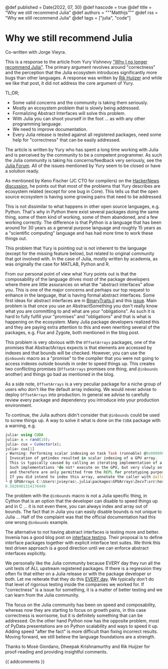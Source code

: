 @def published = Date(2022, 07, 30)
@def hascode = true
@def title = "Why we still recommend Julia"
@def authors = """Matthijs"""
@def rss = "Why we still recommend Julia"
@def tags = ["julia", "code"]

# Why we still recommend Julia

Co-written with Jorge Vieyra.

This is a response to the article from Yury Vishnevy ["Why I no longer recommend Julia"](https://yuri.is/not-julia/). The primary argument revolves around "correctness" and the perception that the Julia ecosystem introduces significantly more bugs than other languages. A response was written by [Rik Huijzer](https://huijzer.xyz/posts/recommend/) and while we like that post, it did not address the core argument of Yury.

TL;DR;
* Some valid concerns and the community is taking them seriously.
* Mostly an ecosystem problem that is slowly being addressed.
* Formalizing Abstract Interfaces will solve this problem.
* With Julia you can shoot yourself in the foot … as with any other programming language.
* We need to improve documentation.
* Every Julia release is tested against all registered packages, need some help for "correctness" that can be easily addressed.

The article is written by Yury who has spent a long time working with Julia and is perceived by the community to be a competent programmer.
As such the Julia community is taking his concerns/feedback very seriously, see the [Julia Forum](https://discourse.julialang.org/t/discussion-on-why-i-no-longer-recommend-julia-by-yuri-vishnevsky/81151). All of the issues mentioned by Yury seem to be closed or have a solution ready.

As mentioned by Keno Fischer (JC CTO for compilers) on the [HackerNews discussion](https://news.ycombinator.com/item?id=31396861), he points out that most of the problems that Yury describes are ecosystem related (except for one bug in Core). This tells us that the open source ecosystem is having some growing pains that need to be addressed.

This is not dissimilar to what happens in other open source languages, e.g. Python. That's why in Python there exist several packages doing the same thing, some of them kind of working, some of them abandoned, and a few working correctly. The difference is that Python is a language that has been around for 30 years as a general purpose language and roughly 15 years as a "scientific computing" language and has had more time to work these things out.

This problem that Yury is pointing out is not inherent to the language (except for the missing feature below), but related to original community that got involved with. In the case of Julia, mostly written by academia, as was originally the case for MATLAB, Python and R.

From our personal point of view what Yury points out is that the composability of the language drives most of the package developers where there are little assurances on what the "abstract interfaces" allow you. This is one of the major concerns and perhaps our top request to enhance in the language, that is having formal abstract interfaces. Some first ideas for abstract interfaces are in [BinaryTraits.jl](https://github.com/tk3369/BinaryTraits.jl) and this [issue](https://github.com/JuliaLang/julia/issues/6975). Main problem is that once you use an AbstractSomething you don't really know what you are committing to and what are your "obligations". As such it is hard to fully fulfill your "promises" and "obligations" and that is what is happening on the ecosystem.
Many Julia package developers realized this and they are paying extra attention to this and even rewriting several of the packages, e.g. Flux and Zygote, both mentioned in the blog post.

This problem is very obvious with the `OffsetArrays` packages, one of the promises that AbstractArrays expects is that elements are accessed by indexes and that bounds will be checked.
However, you can use the  `@inbounds` macro as a "promise" to the compiler that you were not going to access indexes outside bounds in order to speed things up. This creates two conflicting promises (`OffsetArrays` promises one thing, and `@inbounds` another) and things go bad as mentioned in the blog.

As a side note, `OffsetArrays` is a very peculiar package for a niche group of users who don't like the default array indexing. We would never advise to deploy `OffsetArrays` into production. In general we advise to carefully review every package and dependency you introduce into your production environment.

To continue, the Julia authors didn't consider that `@inbounds` could be used to screw things up. A way to solve it what is done on the `CUDA` package with a warning, e.g.
```julia
julia> using CUDA
julia> x = rand(10);
julia> cux = CuVector(x);
julia> cux[1]
┌ Warning: Performing scalar indexing on task Task (runnable) @0x000000000b123080.
│ Invocation of getindex resulted in scalar indexing of a GPU array.
│ This is typically caused by calling an iterating implementation of a method.
│ Such implementations *do not* execute on the GPU, but very slowly on the CPU,
│ and therefore are only permitted from the REPL for prototyping purposes.
│ If you did intend to index this array, annotate the caller with @allowscalar.
└ @ GPUArrays C:\Users\jvieyras\.julia\packages\GPUArrays\Zecv7\src\host\indexing.jl:56
0.5820401314176449
```

The problem with the `@inbounds` macro is not a Julia specific thing, in Cython that is an option that the developer can disable to speed things up and in C … it is not even there, you can always index and array out of bounds. The fact that in Julia you can easily disable bounds is not unique to Julia … Half of the complaint was that the official documentation had this one wrong `@inbounds` example.

The alternative to not having abstract interfaces is testing more and better. Invenia has a good blog post on [interface testing](https://invenia.github.io/blog/2020/11/06/interfacetesting/). Their proposal is to define interface packages together with explicit interface test suites. We think this test driven approach is a good direction until we can enforce abstract interfaces explicitly.

We personally like the Julia community because EVERY day they run all the unit tests of ALL upstream registered packages. If there is a regression they often fix that either on a Julia release or with the package developer or both. Let me reiterate that they do this [EVERY day](https://github.com/JuliaCI/NanosoldierReports/tree/master/pkgeval/by_date). We typically don't do that level of rigorous testing inside the companies we worked for. If "correctness" is a issue for something, it is a matter of better testing and we can learn from the Julia community.

The focus on the Julia community has been on speed and composability, whereas now they are starting to focus on growth pains, in this case correctness is worrisome, but it is definitely something that can be addressed. On the other hand Python now has the opposite problem, most of PyData presentations are on Python scalability and ways to speed it up. Adding speed "after the fact" is more difficult than fixing incorrect results. Moving forward, we still believe the language foundations are a strength.

Thanks to Mosè Giordano, Dheepak Krishnamurthy and Rik Huijzer for proof-reading and providing insightful comments.

{{ addcomments }}